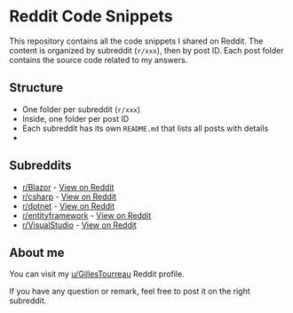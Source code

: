 # Reddit Code Snippets

This repository contains all the code snippets I shared on Reddit.
The content is organized by subreddit (`r/xxx`), then by post ID.
Each post folder contains the source code related to my answers.

## Structure
- One folder per subreddit (`r/xxx`)
- Inside, one folder per post ID
- Each subreddit has its own `README.md` that lists all posts with details
- 
## Subreddits
- [r/Blazor](./Blazor) - [View on Reddit](https://www.reddit.com/r/Blazor/)
- [r/csharp](./csharp) - [View on Reddit](https://www.reddit.com/r/csharp/)
- [r/dotnet](./dotnet) - [View on Reddit](https://www.reddit.com/r/dotnet/)
- [r/entityframework](./entityframework) - [View on Reddit](https://www.reddit.com/r/entityframework/)
- [r/VisualStudio](./VisualStudio) - [View on Reddit](https://www.reddit.com/r/VisualStudio/)

## About me
You can visit my [u/GillesTourreau](https://www.reddit.com/user/GillesTourreau/) Reddit profile.

If you have any question or remark, feel free to post it on the right subreddit.